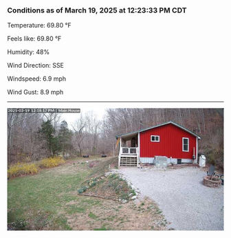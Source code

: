 ### Conditions as of March 19, 2025 at 12:23:33 PM CDT 

Temperature: 69.80 &deg;F

Feels like: 69.80 &deg;F

Humidity: 48%

Wind Direction: SSE

Windspeed: 6.9 mph

Wind Gust: 8.9 mph

---

<img src="./images/latest.jpeg"/>


